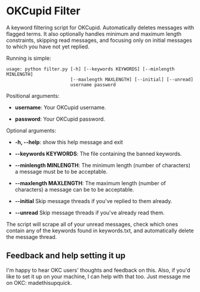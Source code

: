 OKCupid Filter
==============

A keyword filtering script for OKCupid. Automatically deletes messages with flagged terms. It also optionally handles minimum and maximum length constraints, skipping read messages, and focusing only on initial messages to which you have not yet replied.

Running is simple:

	usage: python filter.py [-h] [--keywords KEYWORDS] [--minlength MINLENGTH]
			                [--maxlength MAXLENGTH] [--initial] [--unread]
			                username password

Positional arguments:

* __username__:              Your OKCupid username.

* __password__:              Your OKCupid password.

Optional arguments:

* __-h, --help__:            show this help message and exit

* __--keywords KEYWORDS__:   The file containing the banned keywords.

* __--minlength MINLENGTH__: The minimum length (number of characters) a message must be to be acceptable.

* __--maxlength MAXLENGTH__: The maximum length (number of characters) a message can be to be acceptable.

* __--initial__             Skip message threads if you've replied to them already.

* __--unread__              Skip message threads if you've already read them.

The script will scrape all of your unread messages, check which ones contain any of the keywords found in keywords.txt, and automatically delete the message thread.

Feedback and help setting it up
-------------------------------

I'm happy to hear OKC users' thoughts and feedback on this. Also, if you'd like to set it up on your machine, I can help with that too. Just message me on OKC: madethisupquick.